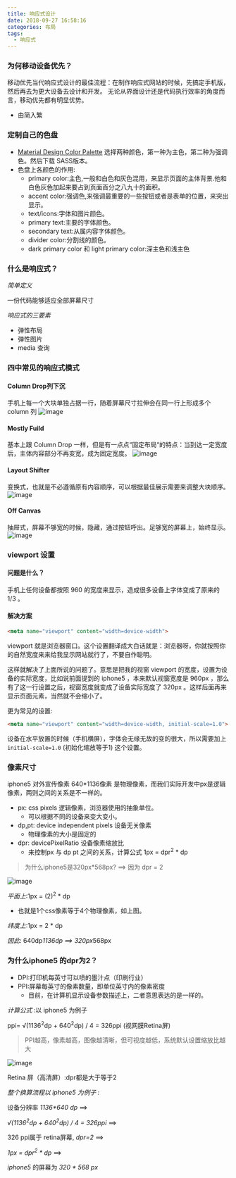```yaml
---
title: 响应式设计
date: 2018-09-27 16:58:16
categories: 布局
tags:
  - 响应式
---
```


### 为何移动设备优先？

移动优先当代响应式设计的最佳流程：在制作响应式网站的时候，先搞定手机版，然后再去为更大设备去设计和开发。
无论从界面设计还是代码执行效率的角度而言，移动优先都有明显优势。

- 由简入繁

### 定制自己的色盘

- [Material Design Color Palette](https://www.materialpalette.com/cyan/pink) 选择两种颜色，第一种为主色，第二种为强调色。然后下载 SASS版本。
- 色盘上各颜色的作用:
  - primary color:主色,一般和白色和灰色混用，来显示页面的主体背景.他和白色灰色加起来要占到页面百分之八九十的面积。
  - accent color:强调色,来强调最重要的一些按钮或者是表单的位置，来突出显示。
  - text/icons:字体和图片颜色。
  - primary text:主要的字体颜色。
  - secondary text:从属内容字体颜色。
  - divider color:分割线的颜色。
  - dark primary color 和 light primary color:深主色和浅主色

### 什么是响应式？

*简单定义*

一份代码能够适应全部屏幕尺寸

*响应式的三要素*

- 弹性布局
- 弹性图片
- media 查询

### 四中常见的响应式模式

#### Column Drop列下沉
手机上每一个大块单独占据一行，随着屏幕尺寸拉伸会在同一行上形成多个 column 列
![image](http://ywx.store:86/kodexplorer/data/User/admin/home/图片/0073tXM5gy1fy1xoycemdj30dk08emy9.jpg)


#### Mostly Fuild
基本上跟 Column Drop 一样，但是有一点点“固定布局“的特点：当到达一定宽度后，主体内容部分不再变宽，成为固定宽度。
![image](http://ywx.store:86/kodexplorer/data/User/admin/home/图片/0073tXM5gy1fy1xyhd99zj30hq08i0uj.jpg)


#### Layout Shifter
变换式，也就是不必遵循原有内容顺序，可以根据最佳展示需要来调整大块顺序。
![image](http://ywx.store:86/kodexplorer/data/User/admin/home/图片/0073tXM5gy1fy1y14m8xhj30f308dgmu.jpg)


#### Off Canvas
抽屉式，屏幕不够宽的时候，隐藏，通过按钮呼出。足够宽的屏幕上，始终显示。
![image](http://ywx.store:86/kodexplorer/data/User/admin/home/图片/0073tXM5gy1fy1y86txcsj30gb09ewgf.jpg)


### viewport 设置

#### 问题是什么？
手机上任何设备都按照 960 的宽度来显示，造成很多设备上字体变成了原来的 1/3 。

#### 解决方案

```html
<meta name="viewport" content="width=device-width">
```
viewport 就是浏览器窗口。这个设置翻译成大白话就是：浏览器呀，你就按照你的自然宽度来来给我显示网站就行了，不要自作聪明。

这样就解决了上面所说的问题了。意思是把我的视窗 viewport 的宽度，设置为设备的实际宽度，比如说前面提到的 iphone5 ，本来默认视窗宽度是 960px ，那么有了这一行设置之后，视窗宽度就变成了设备实际宽度了 320px 。这样后面再来显示页面元素，当然就不会缩小了。

更为常见的设置:

```html
<meta name="viewport" content="width=device-width, initial-scale=1.0">
```
设备在水平放置的时候（手机横屏），字体会无缘无故的变的很大，所以需要加上 `initial-scale=1.0` (初始化缩放等于1) 这个设置。

### 像素尺寸
iphone5 对外宣传像素 640*1136像素 是物理像素，而我们实际开发中px是逻辑像素，两则之间的关系是不一样的。

- px: css pixels 逻辑像素，浏览器使用的抽象单位。
  - 可以根据不同的设备来变大变小。
- dp,pt: device independent pixels 设备无关像素
  - 物理像素的大小是固定的
- dpr: devicePixelRatio 设备像素缩放比
  - 来控制px 与 dp pt 之间的关系，计算公式 1px = dpr<sup>2</sup> * dp

>为什么iphone5是320px*568px? ==> 因为 dpr = 2
>

![image](http://ywx.store:86/kodexplorer/data/User/admin/home/图片/0073tXM5gy1fy1y247tedj30cr06cwez.jpg)


*平面上*:1px = (2)<sup>2</sup> * dp

  - 也就是1个css像素等于4个物理像素，如上图。

*纬度上*:1px = 2 * dp

*因此*: 640dp*1136dp ==> 320px*568px

### 为什么iphone5 的dpr为2？

- DPI:打印机每英寸可以喷的墨汁点（印刷行业）
- PPI:屏幕每英寸的像素数量，即单位英寸内的像素密度
  - 目前，在计算机显示设备参数描述上，二者意思表达的是一样的。

*计算公式* :以 iphone5 为例子

ppi= &radic;(1136<sup>2</sup>dp + 640<sup>2</sup>dp) / 4 = 326ppi (视网膜Retina屏)

>PPI越高，像素越高，图像越清晰，但可视度越低，系统默认设置缩放比越大
>

![image](http://ywx.store:86/kodexplorer/data/User/admin/home/图片/0073tXM5gy1fy1y4cqj4zj30qd052dhq.jpg)


Retina 屏（高清屏）:dpr都是大于等于2

*整个换算流程以 iphone5 为例子 :*

设备分辨率 _1136*640 dp_ ==>

_&radic;(1136<sup>2</sup>dp + 640<sup>2</sup>dp) / 4 = 326ppi_ ==>

326 ppi属于 retina屏幕, _dpr=2_ ==>

_1px = dpr<sup>2</sup> * dp_ ==>

_iphone5_ 的屏幕为 _320 * 568 px_